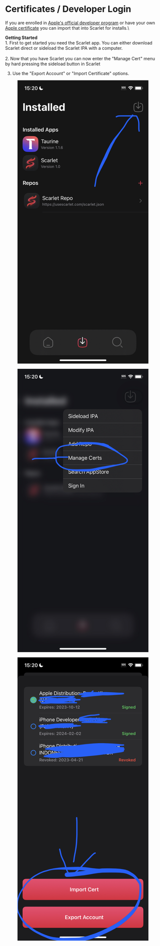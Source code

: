 # Certificates / Developer Login

If you are enrolled in [Apple's official developer program](https://developer.apple.com/programs/) or have your own [Apple certificate](https://www.udidregistrations.com) you can import that into Scarlet for installs.\


**Getting Started**\
1\. First to get started you need the Scarlet app. You can either download Scarlet direct or sideload the Scarlet IPA with a computer.\
\
2\. Now that you have Scarlet you can now enter the "Manage Cert" menu by hard pressing the sideload button in Scarlet

3. Use the "Export Account" or "Import Certificate" options.

<div>

<figure><img src="../.gitbook/assets/BB177001-69CF-4088-AD98-699A1518CE5A.jpg" alt=""><figcaption></figcaption></figure>

 

<figure><img src="../.gitbook/assets/41E98D94-8866-42CA-999E-7319A794128A.jpg" alt=""><figcaption></figcaption></figure>

 

<figure><img src="../.gitbook/assets/2219D232-39C8-471D-A527-68C42FC68718.jpg" alt=""><figcaption></figcaption></figure>

</div>

